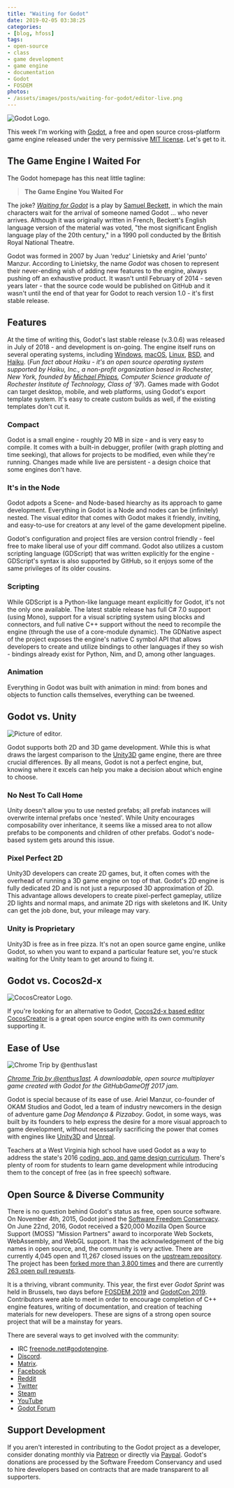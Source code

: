 ```yaml
---
title: "Waiting for Godot"
date: 2019-02-05 03:38:25
categories: 
- [blog, hfoss]
tags:
- open-source
- class
- game development
- game engine
- documentation
- Godot
- FOSDEM
photos:
- /assets/images/posts/waiting-for-godot/editor-live.png
---
```


![Godot Logo.](/assets/images/posts/waiting-for-godot/godot/logo_512px.png)

This week I'm working with [Godot](https://godotengine.org/), a free and open source cross-platform game engine released under the very permissive [MIT license](https://opensource.org/licenses/MIT). Let's get to it.

<!-- more -->

## The Game Engine I Waited For ##

The Godot homepage has this neat little tagline:

> **The Game Engine You Waited For**

The joke? [*Waiting for Godot*](https://en.wikipedia.org/wiki/Waiting_for_Godot) is a play by [Samuel Beckett](https://en.wikipedia.org/wiki/Samuel_Beckett), in which the main characters wait for the arrival of someone named Godot ... who never arrives. Although it was originally written in French, Beckett's English language version of the material was voted, "the most significant English language play of the 20th century," in a 1990 poll conducted by the British Royal National Theatre.

Godot was formed in 2007 by Juan 'reduz' Linietsky and Ariel 'punto' Manzur. According to Linietsky, the name *Godot* was chosen to represent their never-ending wish of adding new features to the engine, always pushing off an exhaustive product. It wasn't until February of 2014 - seven years later - that the source code would be published on GitHub and it wasn't until the end of that year for Godot to reach version 1.0 - it's first stable release.

## Features ##

At the time of writing this, Godot's last stable release (v.3.0.6) was released in July of 2018 - and development is on-going. The engine itself runs on several operating systems, including [Windows](https://en.wikipedia.org/wiki/Microsoft_Windows), [macOS](https://en.wikipedia.org/wiki/MacOS), [Linux](https://en.wikipedia.org/wiki/Linux), [BSD](https://en.wikipedia.org/wiki/Berkeley_Software_Distribution), and [Haiku](https://en.wikipedia.org/wiki/Haiku_(operating_system)). (*Fun fact about Haiku - it's an open source operating system supported by Haiku, Inc., a non-profit organization based in Rochester, New York, founded by [Michael Phipps](https://www.haiku-os.org/blog/koki/2009-11-28_history_channel_2003_interview_michael_phipps/), Computer Science graduate of Rochester Institute of Technology, Class of '97*). Games made with Godot can target desktop, mobile, and web platforms, using Godot's export template system. It's easy to create custom builds as well, if the existing templates don't cut it.

### Compact ###

Godot is a small engine - roughly 20 MB in size - and is very easy to compile. It comes with a built-in debugger, profiler (with graph plotting and time seeking), that allows for projects to be modified, even while they're running. Changes made while live are persistent - a design choice that some engines don't have.

### It's in the Node ###

Godot adpots a Scene- and Node-based hiearchy as its approach to game development. Everything in Godot is a Node and nodes can be (infinitely) nested. The visual editor that comes with Godot makes it friendly, inviting, and easy-to-use for creators at any level of the game development pipeline.

Godot's configuration and project files are version control friendly - feel free to make liberal use of your diff command. Godot also utilizes a custom scripting language (GDScript) that was written explicitly for the engine - GDScript's syntax is also supported by GitHub, so it enjoys some of the same privileges of its older cousins.

### Scripting ###

While GDScript is a Python-like language meant explicitly for Godot, it's not the only one available. The latest stable release has full C# 7.0 support (using Mono), support for a visual scripting system using blocks and connectors, and full native C++ support without the need to recompile the engine (through the use of a core-module dynamic). The GDNative aspect of the project exposes the engine's native C symbol API that allows developers to create and utilize bindings to other languages if they so wish - bindings already exist for Python, Nim, and D, among other languages.

### Animation ###

Everything in Godot was built with animation in mind: from bones and objects to function calls themselves, everything can be tweened. 

## Godot vs. Unity ##

![Picture of editor.](/assets/images/posts/waiting-for-godot/editor.png)

Godot supports both 2D and 3D game development. While this is what draws the largest comparison to the [Unity3D](https://unity3d.com) game engine, there are three crucial differences. By all means, Godot is not a perfect engine, but, knowing where it excels can help you make a decision about which engine to choose.

### No Nest To Call Home ###

Unity doesn't allow you to use nested prefabs; all prefab instances will overwrite internal prefabs once 'nested'. While Unity encourages composability over inheritance, it seems like a missed area to not allow prefabs to be components and children of other prefabs. Godot's node-based system gets around this issue.

### Pixel Perfect 2D ###

Unity3D developers can create 2D games, but, it often comes with the overhead of running a 3D game engine on top of that. Godot's 2D engine is fully dedicated 2D and is not just a repurposed 3D approximation of 2D. This advantage allows developers to create pixel-perfect gameplay, utilize 2D lights and normal maps, and animate 2D rigs with skeletons and IK. Unity can get the job done, but, your mileage may vary.

### Unity is Proprietary ###

Unity3D is free as in free pizza. It's not an open source game engine, unlike Godot, so when you want to expand a particular feature set, you're stuck waiting for the Unity team to get around to fixing it.

## Godot vs. Cocos2d-x ##

![CocosCreator Logo.](/assets/images/posts/waiting-for-godot/cocos-creator.png)

If you're looking for an alternative to Godot, [Cocos2d-x based editor CocosCreator](https://cocos2d-x.org/) is a great open source engine with its own community supporting it.

## Ease of Use ##

![Chrome Trip by @enthus1ast](/assets/images/posts/waiting-for-godot/chrome-trip.gif)

*[Chrome Trip by @enthus1ast](https://code0.itch.io/chrome-trip). A downloadable, open source multiplayer game created with Godot for the GitHubGameOff 2017 jam.*

Godot is special because of its ease of use. Ariel Manzur, co-founder of OKAM Studios and Godot, led a team of industry newcomers in the design of adventure game *Dog Mendonça & Pizzaboy*. Godot, in some ways, was built by its founders to help express the desire for a more visual approach to game development, without necessarily sacrificing the power that comes with engines like [Unity3D](https://unity3d.com) and [Unreal](https://www.unrealengine.com/en-US/what-is-unreal-engine-4).

Teachers at a West Virginia high school have used Godot as a way to address the state's 2016 [coding, app, and game design curriculum](http://careertech.k12.wv.us/OCTIWebsiteRevisions/16Clusters/InformationTechnologyMainPage.html).  There's plenty of room for students to learn game development while introducing them to the concept of free (as in free speech) software.

## Open Source & Diverse Community ##

There is no question behind Godot's status as free, open source software. On November 4th, 2015, Godot joined the [Software Freedom Conservacy](https://sfconservancy.org/). On June 22nd, 2016, Godot received a $20,000 Mozilla Open Source Support (MOSS) "Mission Partners" award to incorporate Web Sockets, WebAssembly, and WebGL support. It has the acknowledgement of the big names in open source, and, the community is very active. There are currently 4,045 open and 11,267 closed issues on the [upstream repository](https://github.com/godotengine/godot/issues?q=is%3Aissue+is%3Aopen+sort%3Aupdated-desc). The project has been [forked more than 3,800 times](https://github.com/godotengine/godot/network/members) and there are currently [263 open pull requests](https://github.com/godotengine/godot/pulls?q=is%3Apr+is%3Aopen+sort%3Aupdated-desc). 

It is a thriving, vibrant community. This year, the first ever *Godot Sprint* was held in Brussels, two days before [FOSDEM 2019](https://fosdem.org/2019/) and [GodotCon 2019](https://godotengine.org/events/#godotcon). Contributors were able to meet in order to encourage completion of C++ engine features, writing of documentation, and creation of teaching materials for new developers. These are signs of a strong open source project that will be a mainstay for years.

There are several ways to get involved with the community:
- IRC [freenode.net#godotengine](https://webchat.freenode.net/?channels=#godotengine).
- [Discord](https://discord.gg/zH7NUgz).
- [Matrix](https://matrix.to/#/#godotengine:matrix.org).
- [Facebook](https://www.facebook.com/groups/godotengine/)
- [Reddit](https://www.reddit.com/r/godot)
- [Twitter](https://twitter.com/godotengine)
- [Steam](https://steamcommunity.com/app/404790)
- [YouTube](https://www.youtube.com/c/GodotEngineOfficial)
- [Godot Forum](http://godotdevelopers.org/)

## Support Development ##

If you aren't interested in contributing to the Godot project as a developer, consider donating monthly via [Patreon](https://www.patreon.com/godotengine) or directly via [Paypal](https://godotengine.org/donate). Godot's donations are processed by the Software Freedom Conservancy and used to hire developers based on contracts that are made transparent to all supporters.